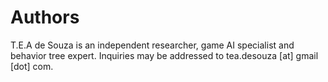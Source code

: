 # Authors

T.E.A de Souza is an independent researcher, game AI specialist and behavior tree expert. Inquiries may be addressed to tea.desouza [at] gmail [dot] com.
